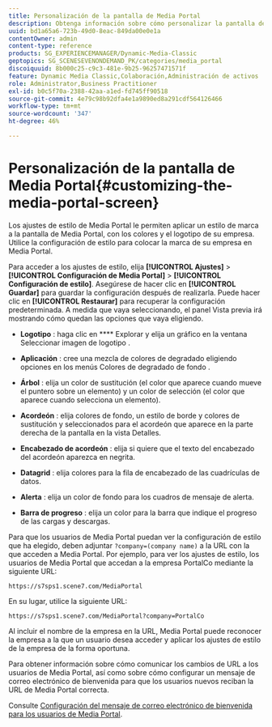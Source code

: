 ```yaml
---
title: Personalización de la pantalla de Media Portal
description: Obtenga información sobre cómo personalizar la pantalla de Media Portal.
uuid: bd1a65a6-723b-49d0-8eac-849da00e0e1a
contentOwner: admin
content-type: reference
products: SG_EXPERIENCEMANAGER/Dynamic-Media-Classic
geptopics: SG_SCENESEVENONDEMAND_PK/categories/media_portal
discoiquuid: 8b000c25-c9c3-481e-9b25-96257471571f
feature: Dynamic Media Classic,Colaboración,Administración de activos
role: Administrator,Business Practitioner
exl-id: b0c5f70a-2388-42aa-a1ed-fd745ff90518
source-git-commit: 4e79c98b92dfa4e1a9890ed8a291cdf564126466
workflow-type: tm+mt
source-wordcount: '347'
ht-degree: 46%

---
```


# Personalización de la pantalla de Media Portal{#customizing-the-media-portal-screen}

Los ajustes de estilo de Media Portal le permiten aplicar un estilo de marca a la pantalla de Media Portal, con los colores y el logotipo de su empresa. Utilice la configuración de estilo para colocar la marca de su empresa en Media Portal.

Para acceder a los ajustes de estilo, elija **[!UICONTROL Ajustes]** > **[!UICONTROL Configuración de Media Portal]** > **[!UICONTROL Configuración de estilo]**. Asegúrese de hacer clic en **[!UICONTROL Guardar]** para guardar la configuración después de realizarla. Puede hacer clic en **[!UICONTROL Restaurar]** para recuperar la configuración predeterminada. A medida que vaya seleccionando, el panel Vista previa irá mostrando cómo quedan las opciones que vaya eligiendo.

* **Logotipo** : haga clic en  **** Explorar y elija un gráfico en la ventana Seleccionar imagen de logotipo .

* **Aplicación** : cree una mezcla de colores de degradado eligiendo opciones en los menús Colores de degradado de fondo .

* **Árbol** : elija un color de sustitución (el color que aparece cuando mueve el puntero sobre un elemento) y un color de selección (el color que aparece cuando selecciona un elemento).

* **Acordeón** : elija colores de fondo, un estilo de borde y colores de sustitución y seleccionados para el acordeón que aparece en la parte derecha de la pantalla en la vista Detalles.

* **Encabezado de acordeón** : elija si quiere que el texto del encabezado del acordeón aparezca en negrita.

* **Datagrid** : elija colores para la fila de encabezado de las cuadrículas de datos.

* **Alerta** : elija un color de fondo para los cuadros de mensaje de alerta.

* **Barra de progreso** : elija un color para la barra que indique el progreso de las cargas y descargas.

Para que los usuarios de Media Portal puedan ver la configuración de estilo que ha elegido, deben adjuntar `?company=(company name)` a la URL con la que acceden a Media Portal. Por ejemplo, para ver los ajustes de estilo, los usuarios de Media Portal que accedan a la empresa PortalCo mediante la siguiente URL:

`https://s7sps1.scene7.com/MediaPortal`

En su lugar, utilice la siguiente URL:

`https://s7sps1.scene7.com/MediaPortal?company=PortalCo`

Al incluir el nombre de la empresa en la URL, Media Portal puede reconocer la empresa a la que un usuario desea acceder y aplicar los ajustes de estilo de la empresa de la forma oportuna.

Para obtener información sobre cómo comunicar los cambios de URL a los usuarios de Media Portal, así como sobre cómo configurar un mensaje de correo electrónico de bienvenida para que los usuarios nuevos reciban la URL de Media Portal correcta.

Consulte [Configuración del mensaje de correo electrónico de bienvenida para los usuarios de Media Portal](adding-media-portal-users.md#setting_up_the_welcome_e_mail_message_for_media_portal_users).
